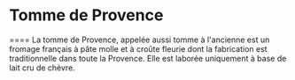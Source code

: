# Tomme de Provence
====
La tomme de Provence, appelée aussi tomme à l'ancienne est un fromage français à pâte molle et à croûte fleurie dont la fabrication est traditionnelle dans toute la Provence. Elle est laborée uniquement à base de lait cru de chèvre.
